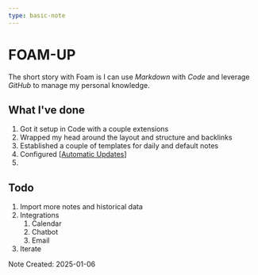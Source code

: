 ```yaml
---
type: basic-note
---
```


# FOAM-UP

The short story with Foam is I can use *Markdown* with *Code* and leverage *GitHub* to manage my personal knowledge.

## What I've done

1. Got it setup in Code with a couple extensions
2. Wrapped my head around the layout and structure and backlinks 
3. Established a couple of templates for daily and default notes
4. Configured [[Automatic Updates]]
5. 

## Todo

1. Import more notes and historical data
2. Integrations
   1. Calendar
   2. Chatbot
   3. Email
3. Iterate


Note Created: 2025-01-06


[//begin]: # "Autogenerated link references for markdown compatibility"
[Automatic Updates]: <Automatic Updates.md> "Automatic Updates"
[//end]: # "Autogenerated link references"